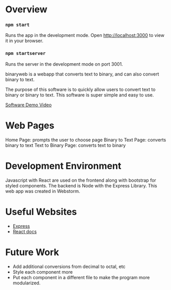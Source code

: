 # Overview
### `npm start`

Runs the app in the development mode.
Open [http://localhost:3000](http://localhost:3000) to view it in your browser.

### `npm startserver`
Runs the server in the development mode on port 3001.

binaryweb is a webapp that converts text to binary, and can also convert binary to text.

The purpose of this software is to quickly allow users to convert text to binary or binary to text. This software is super
simple and easy to use.


[Software Demo Video](https://www.youtube.com/watch?v=tIG9LDYDZlw)

# Web Pages

Home Page: prompts the user to choose page
Binary to Text Page: converts binary to text
Text to Binary Page: converts text to binary

# Development Environment

Javascript with React are used on the frontend along with bootstrap for styled components. 
The backend is Node with the Express Library. This web app was created in Webstorm.

# Useful Websites

* [Express](https://expressjs.com/)
* [React docs](https://reactjs.org/docs/getting-started.html)

# Future Work

* Add additional conversions from decimal to octal, etc
* Style each component more
* Put each component in a different file to make the program more modularized.
